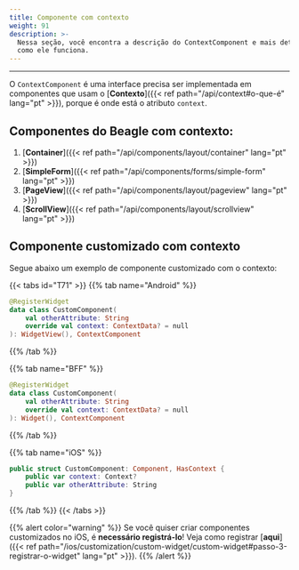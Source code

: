 ```yaml
---
title: Componente com contexto
weight: 91
description: >-
  Nessa seção, você encontra a descrição do ContextComponent e mais detalhes de
  como ele funciona.
---
```


---

O `ContextComponent` é uma interface precisa ser implementada em componentes que usam o [**Contexto**]({{< ref path="/api/context#o-que-é" lang="pt" >}}), porque é onde está o atributo `context`.

## Componentes do Beagle com contexto:

1. [**Container**]({{< ref path="/api/components/layout/container" lang="pt" >}})
2. [**SimpleForm**]({{< ref path="/api/components/forms/simple-form" lang="pt" >}})
3. [**PageView**]({{< ref path="/api/components/layout/pageview" lang="pt" >}})
4. [**ScrollView**]({{< ref path="/api/components/layout/scrollview" lang="pt" >}})

## Componente customizado com contexto

Segue abaixo um exemplo de componente customizado com o contexto:

{{< tabs id="T71" >}}
{{% tab name="Android" %}}

```kotlin
@RegisterWidget
data class CustomComponent(
    val otherAttribute: String
    override val context: ContextData? = null
): WidgetView(), ContextComponent
```

{{% /tab %}}

{{% tab name="BFF" %}}

```kotlin
@RegisterWidget
data class CustomComponent(
    val otherAttribute: String
    override val context: ContextData? = null
): Widget(), ContextComponent
```

{{% /tab %}}

{{% tab name="iOS" %}}

```swift
public struct CustomComponent: Component, HasContext {
    public var context: Context?
    public var otherAttribute: String
}
```

{{% /tab %}}
{{< /tabs >}}

{{% alert color="warning" %}}
Se você quiser criar componentes customizados no iOS, é **necessário registrá-lo**! Veja como registrar [**aqui**]({{< ref path="/ios/customization/custom-widget/custom-widget#passo-3-registrar-o-widget" lang="pt" >}}).
{{% /alert %}}
